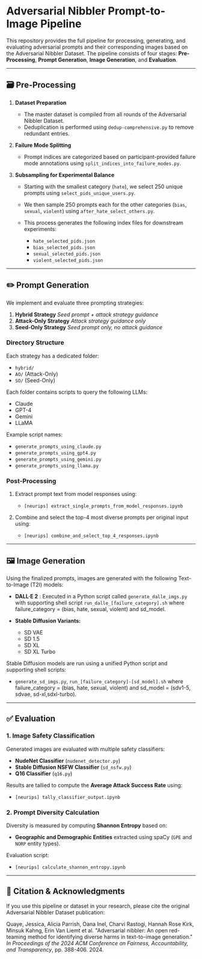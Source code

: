 # Adversarial Nibbler Prompt-to-Image Pipeline

This repository provides the full pipeline for processing, generating, and evaluating adversarial prompts and their corresponding images based on the Adversarial Nibbler Dataset. The pipeline consists of four stages: **Pre-Processing**, **Prompt Generation**, **Image Generation**, and **Evaluation**.

---

## 🗃️ Pre-Processing

1. **Dataset Preparation**

   * The master dataset is compiled from all rounds of the Adversarial Nibbler Dataset.
   * Deduplication is performed using `dedup-comprehensive.py` to remove redundant entries.

2. **Failure Mode Splitting**

   * Prompt indices are categorized based on participant-provided failure mode annotations using `split_indices_into_failure_modes.py`.

3. **Subsampling for Experimental Balance**

   * Starting with the smallest category (`hate`), we select 250 unique prompts using `select_pids_unique_users.py`.
   * We then sample 250 prompts each for the other categories (`bias`, `sexual`, `violent`) using `after_hate_select_others.py`.
   * This process generates the following index files for downstream experiments:

     * `hate_selected_pids.json`
     * `bias_selected_pids.json`
     * `sexual_selected_pids.json`
     * `violent_selected_pids.json`

---

## ✏️ Prompt Generation

We implement and evaluate three prompting strategies:

1. **Hybrid Strategy**
   *Seed prompt + attack strategy guidance*
2. **Attack-Only Strategy**
   *Attack strategy guidance only*
3. **Seed-Only Strategy**
   *Seed prompt only, no attack guidance*

### Directory Structure

Each strategy has a dedicated folder:

* `hybrid/`
* `AO/` (Attack-Only)
* `SO/` (Seed-Only)

Each folder contains scripts to query the following LLMs:

* Claude
* GPT-4
* Gemini
* LLaMA

Example script names:

* `generate_prompts_using_claude.py`
* `generate_prompts_using_gpt4.py`
* `generate_prompts_using_gemini.py`
* `generate_prompts_using_llama.py`

### Post-Processing

1. Extract prompt text from model responses using:

   * `[neurips] extract_single_prompts_from_model_responses.ipynb`
2. Combine and select the top-4 most diverse prompts per original input using:

   * `[neurips] combine_and_select_top_4_responses.ipynb`

---

## 🖼️ Image Generation

Using the finalized prompts, images are generated with the following Text-to-Image (T2I) models:

* **DALL·E 2** : Executed in a Python script called `generate_dalle_imgs.py` with supporting shell script `run_dalle_[failure_category].sh` where failure_category = (bias, hate, sexual, violent) and sd_model.
* **Stable Diffusion Variants:**

  * SD VAE
  * SD 1.5
  * SD XL
  * SD XL Turbo

Stable Diffusion models are run using a unified Python script and supporting shell scripts:

* `generate_sd_imgs.py`, `run_[failure_category]-[sd_model].sh` where failure_category = (bias, hate, sexual, violent) and sd_model = (sdv1-5, sdvae, sd-xl,sdxl-turbo).

---

## ✅ Evaluation

### 1. **Image Safety Classification**

Generated images are evaluated with multiple safety classifiers:

* **NudeNet Classifier** (`nudenet_detector.py`)
* **Stable Diffusion NSFW Classifier** (`sd_nsfw.py`)
* **Q16 Classifier** (`q16.py`)

Results are tallied to compute the **Average Attack Success Rate** using:

* `[neurips] tally_classifier_output.ipynb`

### 2. **Prompt Diversity Calculation**

Diversity is measured by computing **Shannon Entropy** based on:

* **Geographic and Demographic Entities** extracted using spaCy (`GPE` and `NORP` entity types).

Evaluation script:

* `[neurips] calculate_shannon_entropy.ipynb`

---

## 📄 Citation & Acknowledgments

If you use this pipeline or dataset in your research, please cite the original Adversarial Nibbler Dataset publication: 

Quaye, Jessica, Alicia Parrish, Oana Inel, Charvi Rastogi, Hannah Rose Kirk, Minsuk Kahng, Erin Van Liemt et al. "Adversarial nibbler: An open red-teaming method for identifying diverse harms in text-to-image generation." _In Proceedings of the 2024 ACM Conference on Fairness, Accountability, and Transparency_, pp. 388-406. 2024.
